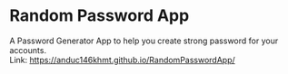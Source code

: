 # Random Password App
A Password Generator App to help you create strong password for your accounts.
<br/>
Link: https://anduc146khmt.github.io/RandomPasswordApp/

